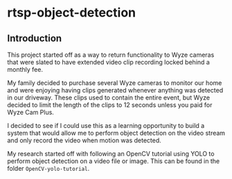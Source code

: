 # rtsp-object-detection

## Introduction

This project started off as a way to return functionality to
Wyze cameras that were slated to have extended video clip recording
locked behind a monthly fee.

My family decided to purchase several Wyze cameras to monitor our home and were enjoying
having clips generated whenever anything was detected in our driveway. These clips used to contain
the entire event, but Wyze decided to limit the length of the clips to 12 seconds unless you paid for Wyze Cam Plus.

I decided to see if I could use this as a learning opportunity to build a system that would allow me to
perform object detection on the video stream and only record the video when motion was detected.

My research started off with following an OpenCV tutorial using YOLO to perform object detection on a video file or
image.
This can be found in the folder `OpenCV-yolo-tutorial`.